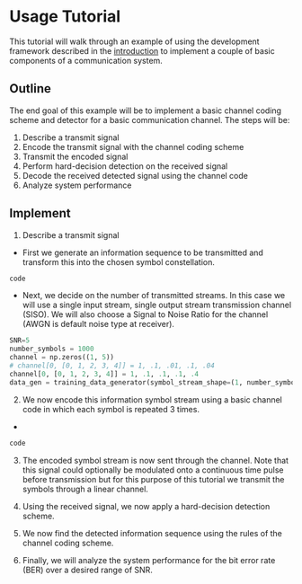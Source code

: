 # Usage Tutorial
This tutorial will walk through an example of using the development framework described in the [introduction](framework.md) to implement a couple of basic components of a communication system.

##  Outline
The end goal of this example will be to implement a basic  channel coding scheme and detector for a basic communication channel. The steps will be:

1.  Describe a transmit signal
2.  Encode the transmit signal with the channel coding scheme
3.  Transmit the encoded signal
4.  Perform hard-decision detection on the received signal
5.  Decode the received detected signal using the channel code
6.  Analyze system performance

##  Implement
1. Describe a transmit signal
  *   First we generate an information sequence to be transmitted and transform this into the chosen symbol constellation.

  ```python
  code
  ```
  * Next, we decide on the number of transmitted streams. In this case we will use a single input stream, single output stream transmission channel (SISO). We will also choose a Signal to Noise Ratio for the channel (AWGN is default noise type at receiver).
  ```python
  SNR=5
  number_symbols = 1000
  channel = np.zeros((1, 5))
  # channel[0, [0, 1, 2, 3, 4]] = 1, .1, .01, .1, .04
  channel[0, [0, 1, 2, 3, 4]] = 1, .1, .1, .1, .4
  data_gen = training_data_generator(symbol_stream_shape=(1, number_symbols), SNR=SNR, plot=True, channel=channel)
```
2.  We now encode this information symbol stream using a basic channel code in which each symbol is repeated 3 times.
  *
  ```python
  code
  ```

3.  The encoded symbol stream is now sent through the channel. Note that this signal could optionally be modulated onto a continuous time pulse before transmission but for this purpose of this tutorial we transmit the symbols through a linear channel.


4.  Using the received signal, we now apply a hard-decision detection scheme.

5. We now find the detected information sequence using the rules of the channel coding scheme.

6.  Finally, we will analyze the system performance for the bit error rate (BER) over a desired range of SNR. 
